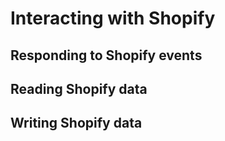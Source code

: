 # Interacting with Shopify

## Responding to Shopify events

## Reading Shopify data

## Writing Shopify data



